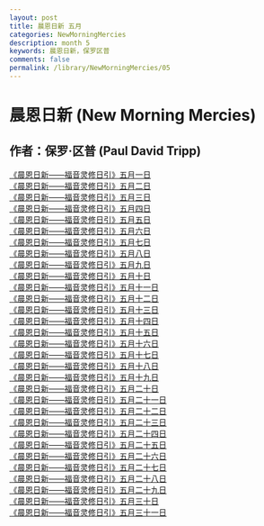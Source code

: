 ```yaml
---
layout: post
title: 晨恩日新 五月
categories: NewMorningMercies
description: month 5
keywords: 晨恩日新，保罗区普
comments: false
permalink: /library/NewMorningMercies/05
---
```


# 晨恩日新 (New Morning Mercies)

## 作者：保罗·区普 (Paul David Tripp)

[《晨恩日新——福音灵修日引》五月一日](/library/NewMorningMercies/0501)<br>
[《晨恩日新——福音灵修日引》五月二日](/library/NewMorningMercies/0502)<br>
[《晨恩日新——福音灵修日引》五月三日](/library/NewMorningMercies/0503)<br>
[《晨恩日新——福音灵修日引》五月四日](/library/NewMorningMercies/0504)<br>
[《晨恩日新——福音灵修日引》五月五日](/library/NewMorningMercies/0505)<br>
[《晨恩日新——福音灵修日引》五月六日](/library/NewMorningMercies/0506)<br>
[《晨恩日新——福音灵修日引》五月七日](/library/NewMorningMercies/0507)<br>
[《晨恩日新——福音灵修日引》五月八日](/library/NewMorningMercies/0508)<br>
[《晨恩日新——福音灵修日引》五月九日](/library/NewMorningMercies/0509)<br>
[《晨恩日新——福音灵修日引》五月十日](/library/NewMorningMercies/0510)<br>
[《晨恩日新——福音灵修日引》五月十一日](/library/NewMorningMercies/0511)<br>
[《晨恩日新——福音灵修日引》五月十二日](/library/NewMorningMercies/0512)<br>
[《晨恩日新——福音灵修日引》五月十三日](/library/NewMorningMercies/0513)<br>
[《晨恩日新——福音灵修日引》五月十四日](/library/NewMorningMercies/0514)<br>
[《晨恩日新——福音灵修日引》五月十五日](/library/NewMorningMercies/0515)<br>
[《晨恩日新——福音灵修日引》五月十六日](/library/NewMorningMercies/0516)<br>
[《晨恩日新——福音灵修日引》五月十七日](/library/NewMorningMercies/0517)<br>
[《晨恩日新——福音灵修日引》五月十八日](/library/NewMorningMercies/0518)<br>
[《晨恩日新——福音灵修日引》五月十九日](/library/NewMorningMercies/0519)<br>
[《晨恩日新——福音灵修日引》五月二十日](/library/NewMorningMercies/0520)<br>
[《晨恩日新——福音灵修日引》五月二十一日](/library/NewMorningMercies/0521)<br>
[《晨恩日新——福音灵修日引》五月二十二日](/library/NewMorningMercies/0522)<br>
[《晨恩日新——福音灵修日引》五月二十三日](/library/NewMorningMercies/0523)<br>
[《晨恩日新——福音灵修日引》五月二十四日](/library/NewMorningMercies/0524)<br>
[《晨恩日新——福音灵修日引》五月二十五日](/library/NewMorningMercies/0525)<br>
[《晨恩日新——福音灵修日引》五月二十六日](/library/NewMorningMercies/0526)<br>
[《晨恩日新——福音灵修日引》五月二十七日](/library/NewMorningMercies/0527)<br>
[《晨恩日新——福音灵修日引》五月二十八日](/library/NewMorningMercies/0528)<br>
[《晨恩日新——福音灵修日引》五月二十九日](/library/NewMorningMercies/0529)<br>
[《晨恩日新——福音灵修日引》五月三十日](/library/NewMorningMercies/0530)<br>
[《晨恩日新——福音灵修日引》五月三十一日](/library/NewMorningMercies/0531)<br>